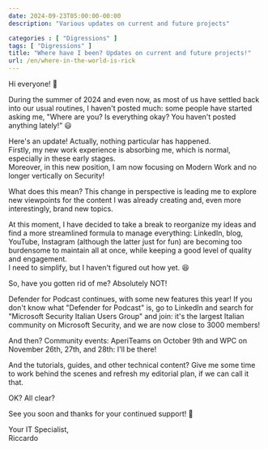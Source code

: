 ```yaml
---
date: 2024-09-23T05:00:00-00:00
description: "Various updates on current and future projects"

categories : [ "Digressions" ]
tags: [ "Digressions" ]
title: "Where have I been? Updates on current and future projects!"
url: /en/where-in-the-world-is-rick
---
```

Hi everyone! 🌟

During the summer of 2024 and even now, as most of us have settled back into our usual routines, I haven't posted much: some people have started asking me, "Where are you? Is everything okay? You haven't posted anything lately!” 😃

Here's an update! Actually, nothing particular has happened.  
Firstly, my new work experience is absorbing me, which is normal, especially in these early stages.  
Moreover, in this new position, I am now focusing on Modern Work and no longer vertically on Security!

What does this mean? This change in perspective is leading me to explore new viewpoints for the content I was already creating and, even more interestingly, brand new topics.

At this moment, I have decided to take a break to reorganize my ideas and find a more streamlined formula to manage everything: LinkedIn, blog, YouTube, Instagram (although the latter just for fun) are becoming too burdensome to maintain all at once, while keeping a good level of quality and engagement.  
I need to simplify, but I haven't figured out how yet. 😆

So, have you gotten rid of me? Absolutely NOT!

Defender for Podcast continues, with some new features this year! If you don't know what "Defender for Podcast" is, go to LinkedIn and search for "Microsoft Security Italian Users Group" and join: it's the largest Italian community on Microsoft Security, and we are now close to 3000 members!

And then? Community events: AperiTeams on October 9th and WPC on November 26th, 27th, and 28th: I'll be there!

And the tutorials, guides, and other technical content? Give me some time to work behind the scenes and refresh my editorial plan, if we can call it that.

OK? All clear?

See you soon and thanks for your continued support! 🙌

Your IT Specialist,  
Riccardo